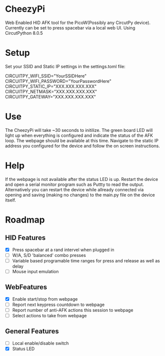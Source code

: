 # CheezyPi
Web Enabled HID AFK tool for the PicoW(Possibly any CircutPy device). Currently can be set to press spacebar via a local web UI. Using CircutPython 8.0.5

# Setup
Set your SSID and Static IP settings in the settings.toml file:  

CIRCUITPY_WIFI_SSID="YourSSIDHere"\
CIRCUITPY_WIFI_PASSWORD="YourPasswordHere"\
CIRCUITPY_STATIC_IP="XXX.XXX.XXX.XXX"\
CIRCUITPY_NETMASK="XXX.XXX.XXX.XXX"\
CIRCUITPY_GATEWAY="XXX.XXX.XXX.XXX"

# Use
The CheezyPi will take ~30 seconds to initilize. The green board LED will light up when everything is configured and indicate the status of the AFK loop. The webpage should be available at this time. Navigate to the static IP address you configured for the device and follow the on screen instructions.

# Help
If the webpage is not available after the status LED is up. Restart the device and open a serial monitor program such as Puttty to read the output. Alternatively you can restart the device while allready connected via opening and saving (making no changes) to the main.py file on the device itself.

# Roadmap
## HID Features
- [x] Press spacebar at a rand intervel when plugged in
- [ ] W/A, S/D 'balanced' combo presses
- [ ] Variable based programable time ranges for press and release as well as delay
- [ ] Mouse input emulation

## WebFeatures
- [x] Enable start/stop from webpage
- [ ] Report next keypress countdown to webpage
- [ ] Report number of anti-AFK actions this session to webpage
- [ ] Select actions to take from webpage 

## General Features
- [ ] Local enable/disable switch
- [x] Status LED